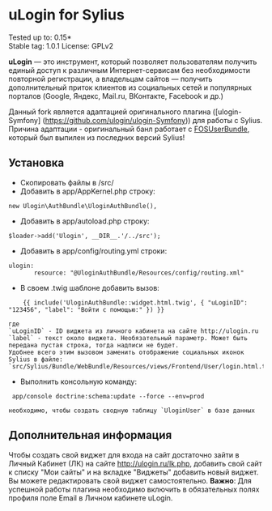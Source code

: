 # uLogin for Sylius

Tested up to: 0.15*  
Stable tag: 1.0.1 
License: GPLv2  

**uLogin** — это инструмент, который позволяет пользователям получить единый доступ к различным Интернет-сервисам без необходимости повторной регистрации,
а владельцам сайтов — получить дополнительный приток клиентов из социальных сетей и популярных порталов (Google, Яндекс, Mail.ru, ВКонтакте, Facebook и др.)

Данный fork является адаптацией оригинального плагина ([ulogin-Symfony] (https://github.com/ulogin/ulogin-Symfony)) для работы с Sylius. Причина адаптации - оригинальный банл работает с [FOSUserBundle](https://github.com/FriendsOfSymfony/FOSUserBundle), который был выпилен из последних версий Sylius!  


## Установка

* Скопировать файлы в /src/
* Добавить в app/AppKernel.php строку: 
```
new Ulogin\AuthBundle\UloginAuthBundle(),
```
* Добавить в app/autoload.php строку: 
```
$loader->add('Ulogin', __DIR__.'/../src');
```
* Добавить в app/config/routing.yml строки:
```
ulogin:
       resource: "@UloginAuthBundle/Resources/config/routing.xml"
```
* В своем .twig шаблоне добавить вызов:
```
    {{ include('UloginAuthBundle::widget.html.twig', { "uLoginID": "123456", "label": "Войти с помощью:" }) }}
```
    где 
    `uLoginID` - ID виджета из личного кабинета на сайте http://ulogin.ru
    `label` - текст около виджета. Необязательный параметр. Может быть передана пустая строка, тогда надписи не будет.
    Удобнее всего этим вызовом заменить отображение социальных иконок Sylius в файле: `src/Sylius/Bundle/WebBundle/Resources/views/Frontend/User/login.html.twig`
* Выполнить консольную команду:
```
 app/console doctrine:schema:update --force --env=prod
```
    необходимо, чтобы создать сводную таблицу `UloginUser` в базе данных



## Дополнительная информация

Чтобы создать свой виджет для входа на сайт достаточно зайти в Личный Кабинет (ЛК) на сайте http://ulogin.ru/lk.php,
добавить свой сайт к списку "Мои сайты" и на вкладке "Виджеты" добавить новый виджет. Вы можете редактировать свой виджет самостоятельно.
**Важно**: Для успешной работы плагина необходимо включить в обязательных полях профиля поле Еmail в Личном кабинете uLogin.